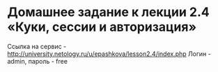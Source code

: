 # Домашнее задание к лекции 2.4 «Куки, сессии и авторизация»
Ссылка на сервис - http://university.netology.ru/u/epashkova/lesson2.4/index.php Логин - admin, пароль - free
